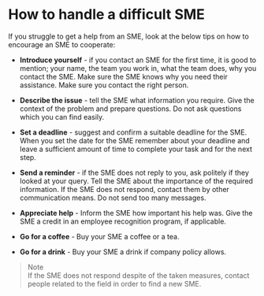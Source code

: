 # How to handle a difficult SME

If you struggle to get a help from an SME, look at the below tips on how to encourage an SME to cooperate:


- **Introduce yourself** - if you contact an SME for the first time, it is good to mention; 
your name, the team you work in, what the team does, why you contact the SME. Make sure the SME knows why you need their assistance. Make sure you contact the right person.

- **Describe the issue** - tell the SME what information you require. Give the context of the problem and prepare questions. Do not ask questions which you can find easily.
 
- **Set a deadline** - suggest and confirm a suitable deadline for the SME. When you set the date for the SME remember about your deadline and leave a sufficient amount of time to complete your task and for the next step.

- **Send a reminder** - if the SME does not reply to you, ask politely if they looked at your query. Tell the SME about the importance of the required information. If the SME does not respond, contact them by other communication means. Do not send too many messages.  

 - **Appreciate help** - Inform the SME how important his help was. Give the SME a credit in an employee recognition program, if applicable.

 - **Go for a coffee** - Buy your SME a coffee or a tea.

 - **Go for a drink** - Buy your SME a drink if company policy allows.
  > Note   
 If the SME does not respond despite of the taken measures, contact people related to the field in order to find a new SME.

